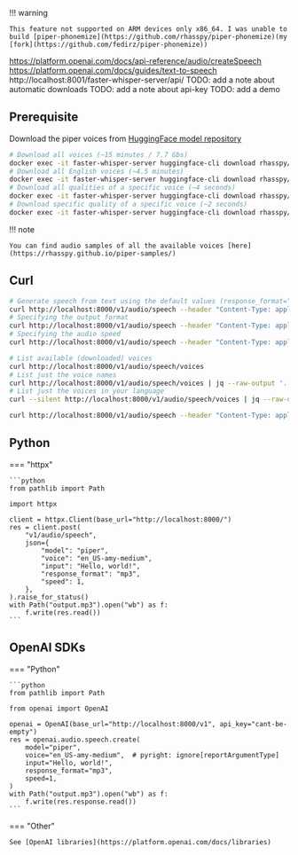 !!! warning

    This feature not supported on ARM devices only x86_64. I was unable to build [piper-phonemize](https://github.com/rhasspy/piper-phonemize)(my [fork](https://github.com/fedirz/piper-phonemize))

https://platform.openai.com/docs/api-reference/audio/createSpeech
https://platform.openai.com/docs/guides/text-to-speech
http://localhost:8001/faster-whisper-server/api/
TODO: add a note about automatic downloads
TODO: add a note about api-key
TODO: add a demo

## Prerequisite

Download the piper voices from [HuggingFace model repository](https://huggingface.co/rhasspy/piper-voices)

```bash
# Download all voices (~15 minutes / 7.7 Gbs)
docker exec -it faster-whisper-server huggingface-cli download rhasspy/piper-voices
# Download all English voices (~4.5 minutes)
docker exec -it faster-whisper-server huggingface-cli download rhasspy/piper-voices --include 'en/**/*' 'voices.json'
# Download all qualities of a specific voice (~4 seconds)
docker exec -it faster-whisper-server huggingface-cli download rhasspy/piper-voices --include 'en/en_US/amy/**/*' 'voices.json'
# Download specific quality of a specific voice (~2 seconds)
docker exec -it faster-whisper-server huggingface-cli download rhasspy/piper-voices --include 'en/en_US/amy/medium/*' 'voices.json'
```

!!! note

    You can find audio samples of all the available voices [here](https://rhasspy.github.io/piper-samples/)

## Curl

```bash
# Generate speech from text using the default values (response_format="mp3", speed=1.0, voice="en_US-amy-medium", etc.)
curl http://localhost:8000/v1/audio/speech --header "Content-Type: application/json" --data '{"input": "Hello World!"}' --output audio.mp3
# Specifying the output format
curl http://localhost:8000/v1/audio/speech --header "Content-Type: application/json" --data '{"input": "Hello World!", "response_format": "wav"}' --output audio.wav
# Specifying the audio speed
curl http://localhost:8000/v1/audio/speech --header "Content-Type: application/json" --data '{"input": "Hello World!", "speed": 2.0}' --output audio.mp3

# List available (downloaded) voices
curl http://localhost:8000/v1/audio/speech/voices
# List just the voice names
curl http://localhost:8000/v1/audio/speech/voices | jq --raw-output '.[] | .voice'
# List just the voices in your language
curl --silent http://localhost:8000/v1/audio/speech/voices | jq --raw-output '.[] | select(.voice | startswith("en")) | .voice'

curl http://localhost:8000/v1/audio/speech --header "Content-Type: application/json" --data '{"input": "Hello World!", "voice": "en_US-ryan-high"}' --output audio.mp3
```

## Python

=== "httpx"

    ```python
    from pathlib import Path

    import httpx

    client = httpx.Client(base_url="http://localhost:8000/")
    res = client.post(
        "v1/audio/speech",
        json={
            "model": "piper",
            "voice": "en_US-amy-medium",
            "input": "Hello, world!",
            "response_format": "mp3",
            "speed": 1,
        },
    ).raise_for_status()
    with Path("output.mp3").open("wb") as f:
        f.write(res.read())
    ```

## OpenAI SDKs

=== "Python"

    ```python
    from pathlib import Path

    from openai import OpenAI

    openai = OpenAI(base_url="http://localhost:8000/v1", api_key="cant-be-empty")
    res = openai.audio.speech.create(
        model="piper",
        voice="en_US-amy-medium",  # pyright: ignore[reportArgumentType]
        input="Hello, world!",
        response_format="mp3",
        speed=1,
    )
    with Path("output.mp3").open("wb") as f:
        f.write(res.response.read())
    ```

=== "Other"

    See [OpenAI libraries](https://platform.openai.com/docs/libraries)
